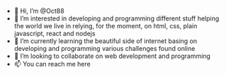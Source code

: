 - 👋 Hi, I’m @Oct88
- 👀 I’m interested in developing and programming different stuff helping the world we live in relying, for the moment, on html, css, plain javascript, react and nodejs
- 🌱 I’m currently learning the beautiful side of internet basing on developing and programming various challenges found online
- 💞️ I’m looking to collaborate on web development and programming
- 📫 You can reach me here

<!---
Oct88/Oct88 is a ✨ special ✨ repository because its `README.md` (this file) appears on your GitHub profile.
You can click the Preview link to take a look at your changes.
--->
